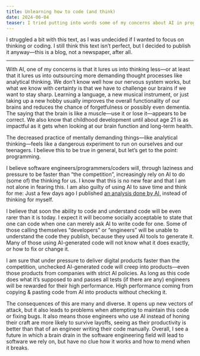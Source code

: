 ```yaml
---
title: Unlearning how to code (and think)
date: 2024-06-04
teaser: I tried putting into words some of my concerns about AI in programming and thinking. I fear that using AI to generate code potentially pushes knowledgable engineers out of the field, causes security issues, and makes maintenance harder.
---
```

I struggled a bit with this text, as I was undecided if I wanted to focus on thinking or coding. I still think this text isn’t perfect, but I decided to publish it anyway—this is a blog, not a newspaper, after all.

---

With AI, one of my concerns is that it lures us into thinking less—or at least that it lures us into outsourcing more demanding thought processes like analytical thinking. We don’t know well how our nervous system works, but what we know with certainty is that we have to challenge our brains if we want to stay sharp. Learning a language, a new musical instrument, or just taking up a new hobby usually improves the overall functionality of our brains and reduces the chance of forgetfulness or possibly even dementia. The saying that the brain is like a muscle—use it or lose it—appears to be correct. We also know that childhood development until about age 21 is as impactful as it gets when looking at our brain function and long-term health.

The decreased practice of mentally demanding things—like analytical thinking—feels like a dangerous experiment to run on ourselves and our teenagers. I believe this to be true in general, but let’s get to the point: programming.

I believe software engineers/programmers/coders will, through laziness and pressure to be faster than “the competition”, increasingly rely on AI to do (some of) the thinking for us. I know that this is no new fear and that I am not alone in fearing this. I am also guilty of using AI to save time and think for me: Just a few days ago I published [an analysis done by AI,](2024-05-26%20Gruber%20is%20mad%20about%20Spotify%20and%20the%20EU%20again.md) instead of thinking for myself.

I believe that soon the ability to code and understand code will be even rarer than it is today. I expect it will become socially acceptable to state that one can code when one can merely ask AI to write code for one. Some of those calling themselves “developers” or “engineers” will be unable to understand the code they publish, because they used AI tools to generate it. Many of those using AI-generated code will not know what it does exactly, or how to fix or change it.

I am sure that under pressure to deliver digital products faster than the competition, unchecked AI-generated code will creep into products—even those products from companies with strict AI policies. As long as this code does what it’s supposed to and passes all tests (if there are any) engineers will be rewarded for their high performance. High performance coming from copying & pasting code from AI into products without checking it.

The consequences of this are many and diverse. It opens up new vectors of attack, but it also leads to problems when attempting to maintain this code or fixing bugs. It also means those engineers who use AI instead of honing their craft are more likely to survive layoffs, seeing as their productivity is better than that of an engineer writing their code manually. Overall, I see a future in which a brain drain in the software engineering field will lead to software we rely on, but have no clue how it works and how to mend when it breaks.